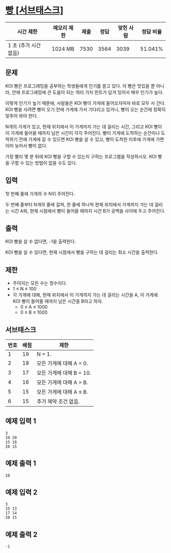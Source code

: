 # [빵 [서브태스크]](https://www.acmicpc.net/problem/25377)

| 시간 제한 | 메모리 제한 | 제출 | 정답 | 맞힌 사람 | 정답 비율 |
| --- | --- | --- | --- | --- | --- |
| 1 초 (추가 시간 없음) | 1024 MB | 7530 | 3564 | 3039 | 51.041% |

## 문제

KOI 빵은 프로그래밍을 공부하는 학생들에게 인기를 끌고 있다. 이 빵은 맛있을 뿐 아니라, 안에 프로그래밍에 큰 도움이 되는 여러 가지 힌트가 담겨 있어서 매우 인기가 높다.

이렇게 인기가 높기 때문에, 사람들은 KOI 빵이 가게에 들어오자마자 바로 모두 사 간다. KOI 빵을 사려면 빵이 오기 전에 가게에 가서 기다리고 있거나, 빵이 오는 순간에 정확히 맞추어 와야 한다.

N개의 가게가 있고, 현재 위치에서 이 가게까지 가는 데 걸리는 시간, 그리고 KOI 빵이 이 가게에 들어올 때까지 남은 시간이 각각 주어진다. 빵이 가게에 도착하는 순간이나 도착하기 전에 가게에 갈 수 있으면 KOI 빵을 살 수 있고, 빵이 도착한 이후에 가게에 가면 이미 늦어서 빵이 없다.

가장 빨리 몇 분 뒤에 KOI 빵을 구할 수 있는지 구하는 프로그램을 작성하시오. KOI 빵을 구할 수 있는 방법이 없을 수도 있다.

## 입력

첫 번째 줄에 가게의 수 N이 주어진다.

두 번째 줄부터 N개의 줄에 걸쳐, 한 줄에 하나씩 현재 위치에서 가게까지 가는 데 걸리는 시간 A와, 현재 시점에서 빵이 들어올 때까지 시간 B가 공백을 사이에 두고 주어진다.

## 출력

KOI 빵을 살 수 없다면, -1을 출력한다.

KOI 빵을 살 수 있다면, 현재 시점에서 빵을 구하는 데 걸리는 최소 시간을 출력한다.

## 제한

- 주어지는 모든 수는 정수이다.
- 1 ≤ N ≤ 100
- 각 가게에 대해, 현재 위치에서 이 가게까지 가는 데 걸리는 시간을 A, 이 가게에 KOI 빵이 들어올 때까지 남은 시간을 B라고 하자.
    - 0 ≤ A ≤ 1000
    - 0 ≤ B ≤ 1000

## 서브태스크

| 번호 | 배점 | 제한 |
| --- | --- | --- |
| 1 | 19 | N = 1. |
| 2 | 18 | 모든 가게에 대해 A = 0. |
| 3 | 17 | 모든 가게에 대해 B = 10. |
| 4 | 16 | 모든 가게에 대해 A > B. |
| 5 | 15 | 모든 가게에 대해 A ≤ B. |
| 6 | 15 | 추가 제약 조건 없음. |

## 예제 입력 1

```
3
10 20
15 18
20 15

```

## 예제 출력 1

```
18

```

## 예제 입력 2

```
3
15 13
17 14
20 15

```

## 예제 출력 2

```
-1
```
